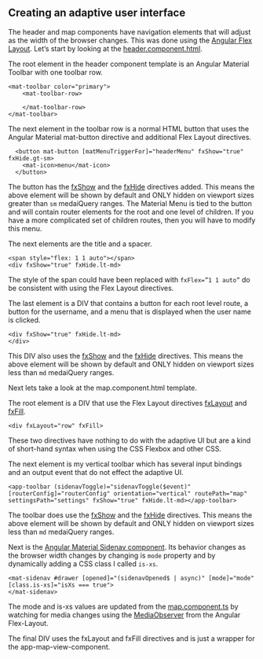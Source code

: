## Creating an adaptive user interface

The header and map components have navigation elements that will adjust as the width of the browser changes. This was done using the [Angular Flex Layout](https://github.com/angular/flex-layout). Let’s start by looking at the [header.component.html](https://github.com/epaitz/jsapi-angular-ngrx-ds2021/blob/master/src/app/header/header.component.html). 

The root element in the header component template is an Angular Material Toolbar with one toolbar row.

    <mat-toolbar color="primary">
        <mat-toolbar-row>

        </mat-toolbar-row>
    </mat-toolbar>

The next element in the toolbar row is a normal HTML button that uses the Angular Material mat-button directive and additional Flex Layout directives. 

      <button mat-button [matMenuTriggerFor]="headerMenu" fxShow="true" fxHide.gt-sm>
        <mat-icon>menu</mat-icon>
      </button>

The button has the [fxShow](https://github.com/angular/flex-layout/wiki/fxShow-API) and the [fxHide](https://github.com/angular/flex-layout/wiki/fxHide-API) directives added. This means the above element will be shown by default and ONLY hidden on viewport sizes greater than `sm` medaiQuery ranges. The Material Menu is tied to the button and will contain router elements for the root and one level of children. If you have a more complicated set of children routes, then you will have to modify this menu.

The next elements are the title and a spacer. 

    <span style="flex: 1 1 auto"></span>
    <div fxShow="true" fxHide.lt-md>
      
The style of the span could have been replaced with `fxFlex=”1 1 auto”` do be consistent with using the Flex Layout directives. 

The last element is a DIV that contains a button for each root level route, a button for the username, and a menu that is displayed when the user name is clicked. 

    <div fxShow="true" fxHide.lt-md>
    </div>

This DIV also uses the [fxShow](https://github.com/angular/flex-layout/wiki/fxShow-API) and the [fxHide](https://github.com/angular/flex-layout/wiki/fxHide-API) directives. This means the above element will be shown by default and ONLY hidden on viewport sizes less than `md` medaiQuery ranges.

Next lets take a look at the map.component.html template. 

The root element is a DIV that use the Flex Layout directives [fxLayout](https://github.com/angular/flex-layout/wiki/fxLayout-API) and [fxFill](https://github.com/angular/flex-layout/wiki/fxFlexFill-API).

    <div fxLayout="row" fxFill>
  
These two directives have nothing to do with the adaptive UI but are a kind of short-hand syntax when using the CSS Flexbox and other CSS.

The next element is my vertical toolbar which has several input bindings and an output event that do not effect the adaptive UI.

    <app-toolbar (sidenavToggle)="sidenavToggle($event)" [routerConfig]="routerConfig" orientation="vertical" routePath="map" settingsPath="settings" fxShow="true" fxHide.lt-md></app-toolbar>
    
The toolbar does use the [fxShow](https://github.com/angular/flex-layout/wiki/fxShow-API) and the [fxHide](https://github.com/angular/flex-layout/wiki/fxHide-API) directives. This means the above element will be shown by default and ONLY hidden on viewport sizes less than `md` medaiQuery ranges.

Next is the [Angular Material Sidenav component](https://material.angular.io/components/sidenav/overview). Its behavior changes as the browser width changes by changing is `mode` property and by dynamically adding a CSS class I called `is-xs`. 

    <mat-sidenav #drawer [opened]="(sidenavOpened$ | async)" [mode]="mode" [class.is-xs]="isXs === true">
    </mat-sidenav>
    
The mode and is-xs values are updated from the [map.component.ts](https://github.com/epaitz/jsapi-angular-ngrx-ds2021/blob/d14253c0bf6bc9b1c283d340b5c10ed910ff0132/src/app/map/map.component.ts#L49) by watching for media changes using the [MediaObserver](https://github.com/angular/flex-layout/wiki/MediaObserver) from the Angular Flex-Layout. 

The final DIV uses the fxLayout and fxFill directives and is just a wrapper for the app-map-view-component.














